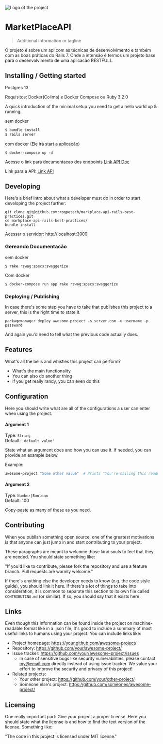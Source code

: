 ![Logo of the project](https://raw.githubusercontent.com/jehna/readme-best-practices/master/sample-logo.png)

# MarketPlaceAPI
> Additional information or tagline

O projeto é sobre um api com as técnicas de desenvolvimento e também com as boas
práticas do Rails 7. Onde a intensão é termos um projeto base para o desenvolvimento
de uma aplicacão RESTFULL.

## Installing / Getting started

Postgres 13

Requisitos: Docker(Colima) e Docker Compose ou Ruby 3.2.0

A quick introduction of the minimal setup you need to get a hello world up &
running.


sem docker

```sh
$ bundle install
$ rails server
```


com docker (Ele irá start a aplicacão)

```shell
$ docker-compose up -d
```

Acesse o link para documentacao dos endpoints [Link API Doc](http://api.lvh.me:3000/api-docs/index.html)

Link para a API: [Link API](http://api.lvh.me:3000)

## Developing

Here's a brief intro about what a developer must do in order to start developing
the project further:

```shell
git clone git@github.com:rogpetech/markplace-api-rails-best-practices.git
cd markplace-api-rails-best-practices/
bundle install
```

Acessar o servidor: http://localhost:3000


### Gereando Documentacão

sem docker

```shell
$ rake rswag:specs:swaggerize
```

Com docker

```shell
$ docker-compose run app rake rswag:specs:swaggerize
```

### Deploying / Publishing

In case there's some step you have to take that publishes this project to a
server, this is the right time to state it.

```shell
packagemanager deploy awesome-project -s server.com -u username -p password
```

And again you'd need to tell what the previous code actually does.

## Features

What's all the bells and whistles this project can perform?
* What's the main functionality
* You can also do another thing
* If you get really randy, you can even do this

## Configuration

Here you should write what are all of the configurations a user can enter when
using the project.

#### Argument 1
Type: `String`  
Default: `'default value'`

State what an argument does and how you can use it. If needed, you can provide
an example below.

Example:
```bash
awesome-project "Some other value"  # Prints "You're nailing this readme!"
```

#### Argument 2
Type: `Number|Boolean`  
Default: 100

Copy-paste as many of these as you need.

## Contributing

When you publish something open source, one of the greatest motivations is that
anyone can just jump in and start contributing to your project.

These paragraphs are meant to welcome those kind souls to feel that they are
needed. You should state something like:

"If you'd like to contribute, please fork the repository and use a feature
branch. Pull requests are warmly welcome."

If there's anything else the developer needs to know (e.g. the code style
guide), you should link it here. If there's a lot of things to take into
consideration, it is common to separate this section to its own file called
`CONTRIBUTING.md` (or similar). If so, you should say that it exists here.

## Links

Even though this information can be found inside the project on machine-readable
format like in a .json file, it's good to include a summary of most useful
links to humans using your project. You can include links like:

- Project homepage: https://your.github.com/awesome-project/
- Repository: https://github.com/your/awesome-project/
- Issue tracker: https://github.com/your/awesome-project/issues
  - In case of sensitive bugs like security vulnerabilities, please contact
    my@email.com directly instead of using issue tracker. We value your effort
    to improve the security and privacy of this project!
- Related projects:
  - Your other project: https://github.com/your/other-project/
  - Someone else's project: https://github.com/someones/awesome-project/


## Licensing

One really important part: Give your project a proper license. Here you should
state what the license is and how to find the text version of the license.
Something like:

"The code in this project is licensed under MIT license."